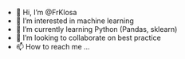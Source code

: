 - 👋 Hi, I’m @FrKlosa
- 👀 I’m interested in machine learning
- 🌱 I’m currently learning Python (Pandas, sklearn)
- 💞️ I’m looking to collaborate on best practice
- 📫 How to reach me ...

<!---
FrKlosa/FrKlosa is a ✨ special ✨ repository because its `README.md` (this file) appears on your GitHub profile.
You can click the Preview link to take a look at your changes.
--->
